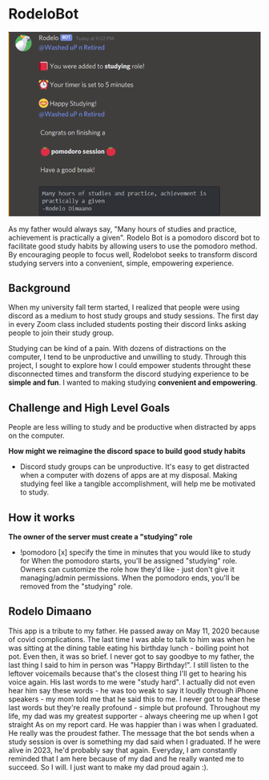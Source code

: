 # RodeloBot

![preview](/images/preview.png)

As my father would always say, "Many hours of studies and practice, achievement is practically a given". Rodelo Bot is a pomodoro discord bot to facilitate good study habits by allowing users to use the pomodoro method. By encouraging people to focus well, Rodelobot seeks to transform discord studying servers into a convenient, simple, empowering experience.

## Background
When my university fall term started, I realized that people were using discord as a medium to host study groups and study sessions. The first day in every Zoom class included students posting their discord links asking people to join their study group.

Studying can be kind of a pain. With dozens of distractions on the computer, I tend to be unproductive and unwilling to study. Through this project, I sought to explore how I could empower students throught these disconnected times and transform the discord studying experience to be **simple and fun**. I wanted to making studying **convenient and empowering**.

## Challenge and High Level Goals
People are less willing to study and be productive when distracted by apps on the computer.

**How might we reimagine the discord space to build good study habits**
- Discord study groups can be unproductive. It's easy to get distracted when a computer with dozens of apps are at my disposal. Making studying feel like a tangible accomplishment, will help me be motivated to study.


## How it works

**The owner of the server must create a "studying" role**
- !pomodoro [x]  specify the time in minutes that you would like to study for
When the pomodoro starts, you'll be assigned "studying" role. Owners can customize the role how they'd like - just don't give it managing/admin permissions. When the pomodoro ends, you'll be removed from the "studying" role.



## Rodelo Dimaano
This app is a tribute to my father. He passed away on May 11, 2020 because of covid complications. The last time I was able to talk to him was when he was sitting at the dining table eating his birthday lunch - boiling point hot pot. Even then, it was so brief. I never got to say goodbye to my father, the last thing I said to him in person was "Happy Birthday!". I still listen to the leftover voicemails because that's the closest thing I'll get to hearing his voice again. His last words to me were "study hard". I actually did not even hear him say these words - he was too weak to say it loudly through iPhone speakers - my mom told me that he said this to me. I never got to hear these last words but they're really profound - simple but profound. Throughout my life, my dad was my greatest supporter - always cheering me up when I got straight As on my report card. He was happier than i was when I graduated. He really was the proudest father. The message that the bot sends when a study session is over is something my dad said when I graduated. If he were alive in 2023, he'd probably say that again. Everyday, I am constantly reminded that I am here because of my dad and he really wanted me to succeed. So I will. I just want to make my dad proud again :).


